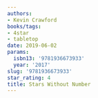 ```yaml
---
authors:
- Kevin Crawford
books/tags:
- 4star
- tabletop
date: 2019-06-02
params:
  isbn13: '9781936673933'
  year: '2017'
slug: '9781936673933'
star_rating: 4
title: Stars Without Number
---
```


<!--more-->
